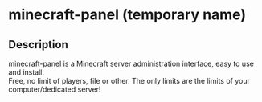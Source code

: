 # minecraft-panel (temporary name)

## Description
minecraft-panel is a Minecraft server administration interface, easy to use and install.  
Free, no limit of players, file or other. The only limits are the limits of your computer/dedicated server!